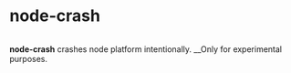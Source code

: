 # node-crash

```

```

__node-crash__ crashes node platform intentionally. __Only for experimental purposes.


